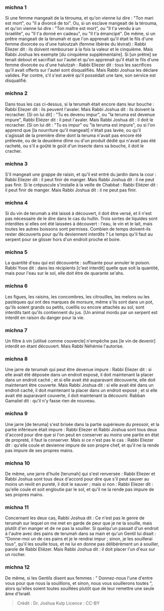 
### michna 1
Si une femme mangeait de la térouma, et qu'on vienne lui dire : "Ton mari est mort", ou "Il a divorcé de toi". Ou, si un esclave mangeait de la térouma, et qu'on vienne lui dire : "Ton maître est mort", ou "Il t'a vendu à un Israélite", ou "Il t'a donné en cadeau", ou "Il t'a émancipé". De même, si un prêtre mangeait de la terumah et que l'on apprenait qu'il était le fils d'une femme divorcée ou d'une haloutzah (femme libérée du lévirat) : Rabbi Eliezer dit : ils doivent rembourser à la fois la valeur et le cinquième. Mais Rabbi Joshua les exempte [du cinquième supplémentaire]. Si [un prêtre] se tenait debout et sacrifiait sur l'autel et qu'on apprenait qu'il était le fils d'une femme divorcée ou d'une halutzah : Rabbi Eliezer dit : tous les sacrifices qu'il avait offerts sur l'autel sont disqualifiés. Mais Rabbi Joshua les déclare valides. Par contre, s'il s'est avéré qu'il possédait une tare, son service est disqualifié.

### michna 2
Dans tous les cas ci-dessus, si la terumah était encore dans leur bouche : Rabbi Eliezer dit : ils peuvent l'avaler. Mais Rabbi Joshua dit : ils doivent la recracher. [Si on lui dit] : "Tu es devenu impur", ou "la teruma est devenue impure", Rabbi Eliézer dit : il peut l'avaler. Mais Rabbi Joshua dit : il doit le recracher. [Si on lui dit : "Tu es impur" ou "la teruma est impure", ou si l'on apprend que [la nourriture qu'il mangeait] n'était pas lavée, ou qu'il s'agissait de la première dîme dont la teruma n'avait pas encore été prélevée, ou de la deuxième dîme ou d'un produit dédié qui n'avait pas été racheté, ou s'il a goûté le goût d'un insecte dans sa bouche, il doit le cracher.

### michna 3
S'il mangeait une grappe de raisin, et qu'il est entré du jardin dans la cour : Rabbi Eliezer dit : il peut finir de manger. Mais Rabbi Joshua dit : il ne peut pas finir. Si le crépuscule s'installe à la veille de Chabbat : Rabbi Eliézer dit : il peut finir de manger. Mais Rabbi Joshua dit : il ne peut pas finir.

### michna 4
Si du vin de terumah a été laissé à découvert, il doit être versé, et il n'est pas nécessaire de le dire dans le cas du hullin. Trois sortes de liquides sont interdites si elles ont été laissées à découvert : l'eau, le vin et le lait, mais toutes les autres boissons sont permises. Combien de temps doivent-ils rester découverts pour qu'ils deviennent interdits ? Le temps qu'il faut au serpent pour se glisser hors d'un endroit proche et boire.

### michna 5
La quantité d'eau qui est découverte : suffisante pour annuler le poison. Rabbi Yose dit : dans les récipients [c'est interdit] quelle que soit la quantité, mais pour l'eau sur le sol, elle doit être de quarante se'ahs.

### michna 6
Les figues, les raisins, les concombres, les citrouilles, les melons ou les pastèques qui ont des marques de morsure, même s'ils sont dans un pot, qu'ils soient grands ou petits, cueillis ou encore attachés au sol, sont interdits tant qu'ils contiennent du jus. [Un animal mordu par un serpent est interdit en raison du danger pour la vie.

### michna 7
Un filtre à vin [utilisé comme couvercle] n'empêche pas [le vin de devenir] interdit en étant découvert. Mais Rabbi Néhémie l'autorise.

### michna 8
Une jarre de terumah qui peut être devenue impure : Rabbi Eliezer dit : si elle avait été déposée dans un endroit exposé, il doit maintenant la placer dans un endroit caché ; et si elle avait été auparavant découverte, elle doit maintenant être couverte. Mais Rabbi Joshua dit : si elle avait été dans un endroit caché, il doit maintenant la placer dans un endroit exposé ; et si elle avait été auparavant couverte, il doit maintenant la découvrir. Rabban Gamaliel dit : qu'il n'y fasse rien de nouveau.

### michna 9
Une jarre [de teruma] s'est brisée dans la partie supérieure du pressoir, et la partie inférieure était impure : Rabbi Eliezer et Rabbi Joshua sont tous deux d'accord pour dire que si l'on peut en conserver au moins une partie en état de propreté, il faut la conserver. Mais si ce n'est pas le cas : Rabbi Eliezer dit : qu'elle coule et devienne impure de son propre chef, et qu'il ne la rende pas impure de ses propres mains.

### michna 10
De même, une jarre d'huile [terumah] qui s'est renversée : Rabbi Eliezer et Rabbi Joshua sont tous deux d'accord pour dire que s'il peut sauver au moins un reviit en pureté, il doit le sauver ; mais si non : Rabbi Eliezer dit : qu'elle coule et soit engloutie par le sol, et qu'il ne la rende pas impure de ses propres mains.

### michna 11
Concernant les deux cas, Rabbi Joshua dit : Ce n'est pas le genre de terumah sur lequel on me met en garde de peur que je ne la souille, mais plutôt d'en manger et de ne pas la souiller. Si quelqu'un passait d'un endroit à l'autre avec des pains de terumah dans sa main et qu'un Gentil lui disait : "Donne-moi un de ces pains et je le rendrai impur ; sinon, je les souillerai tous", qu'il les souille tous, et ne lui en donne pas délibérément un à souiller, parole de Rabbi Eliézer. Mais Rabbi Joshua dit : il doit placer l'un d'eux sur un rocher.

### michna 12
De même, si les Gentils disent aux femmes : " Donnez-nous l'une d'entre vous pour que nous la souillions, et sinon, nous vous souillerons toutes ", alors qu'elles soient toutes souillées plutôt que de leur remettre une seule âme d'Israël.

>Crédit : Dr. Joshua Kulp
>Licence : CC-BY